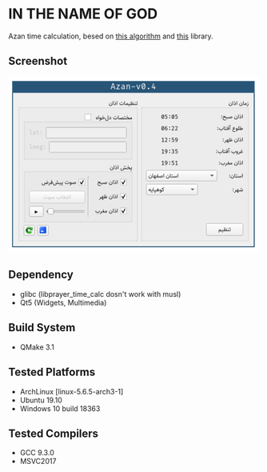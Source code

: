 # IN THE NAME OF GOD

Azan time calculation, besed on [this algorithm](http://praytimes.org/calculation) and [this](http://praytimes.org/manual#Downloads_and_Examples) library.

## Screenshot
![Alt text](./2020-04-22_07-20.png)

## Dependency 
   - glibc (libprayer_time_calc dosn't work with musl)
   - Qt5 (Widgets, Multimedia)
  
## Build System
   - QMake 3.1
	
## Tested Platforms
   - ArchLinux [linux-5.6.5-arch3-1]
   - Ubuntu 19.10
   - Windows 10 build 18363
	
## Tested Compilers
   - GCC 9.3.0
   - MSVC2017

